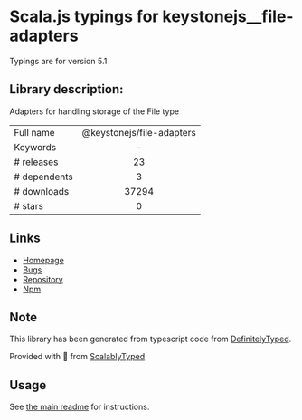 
# Scala.js typings for keystonejs__file-adapters

Typings are for version 5.1

## Library description:
Adapters for handling storage of the File type

|                    |                 |
| ------------------ | :-------------: |
| Full name          | @keystonejs/file-adapters |
| Keywords           | - |
| # releases         | 23 |
| # dependents       | 3 |
| # downloads        | 37294 |
| # stars            | 0 |

## Links
- [Homepage](https://github.com/keystonejs/keystone)
- [Bugs](https://github.com/keystonejs/keystone/issues)
- [Repository](https://github.com/keystonejs/keystone)
- [Npm](https://www.npmjs.com/package/%40keystonejs%2Ffile-adapters)
    


## Note
This library has been generated from typescript code from [DefinitelyTyped](https://definitelytyped.org).

Provided with :purple_heart: from [ScalablyTyped](https://github.com/oyvindberg/ScalablyTyped)

## Usage
See [the main readme](../../readme.md) for instructions.



